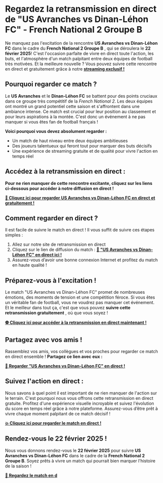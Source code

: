 # Regardez la retransmission en direct de "US Avranches vs Dinan-Léhon FC" - French National 2 Groupe B

Ne manquez pas l'excitation de la rencontre **US Avranches vs Dinan-Léhon FC** dans le cadre du **French National 2 Groupe B** , qui se déroulera le **22 février 2025**! C'est l'occasion parfaite de vivre en direct toute l'action, les buts, et l'atmosphère d'un match palpitant entre deux équipes de football très motivées. Et la meilleure nouvelle ? Vous pouvez suivre cette rencontre en direct et gratuitement grâce à notre [**streaming exclusif !**](https://tinyurl.com/livestreamfreeo?st=US+Avranches+vs+Dinan-L%C3%A9hon+FC&si=gh)

## Pourquoi regarder ce match ?

Le **US Avranches** et le **Dinan-Léhon FC** se battent pour des points cruciaux dans ce groupe très compétitif de la _French National 2_. Les deux équipes ont montré un grand potentiel cette saison et s'affrontent dans une ambiance intense. Ce match est crucial pour leur position au classement et pour leurs aspirations à la montée. C'est donc un événement à ne pas manquer si vous êtes fan de football français !

**Voici pourquoi vous devez absolument regarder :**

- Un match de haut niveau entre deux équipes ambitieuses
- Des joueurs talentueux qui feront tout pour marquer des buts décisifs
- Une expérience de streaming gratuite et de qualité pour vivre l'action en temps réel

## Accédez à la retransmission en direct :

**Pour ne rien manquer de cette rencontre excitante, cliquez sur les liens ci-dessous pour accéder à notre diffusion en direct !**

[**🔴 Cliquez ici pour regarder US Avranches vs Dinan-Léhon FC en direct et gratuitement !**](https://tinyurl.com/livestreamfreeo?st=US+Avranches+vs+Dinan-L%C3%A9hon+FC&si=gh)

## Comment regarder en direct ?

Il est facile de suivre le match en direct ! Il vous suffit de suivre ces étapes simples :

1. Allez sur notre site de retransmission en direct
2. Cliquez sur le lien de diffusion du match : [**🔴 "US Avranches vs Dinan-Léhon FC" en direct ici !**](https://tinyurl.com/livestreamfreeo?st=US+Avranches+vs+Dinan-L%C3%A9hon+FC&si=gh)
3. Assurez-vous d’avoir une bonne connexion Internet et profitez du match en haute qualité !

## Préparez-vous à l'excitation !

Le match "US Avranches vs Dinan-Léhon FC" promet de nombreuses émotions, des moments de tension et une compétition féroce. Si vous êtes un véritable fan de football, vous ne voudrez pas manquer cet événement. Et le meilleur dans tout ça, c'est que vous pouvez **suivre cette retransmission gratuitement** , où que vous soyez !

[**⚽ Cliquez ici pour accéder à la retransmission en direct maintenant !**](https://tinyurl.com/livestreamfreeo?st=US+Avranches+vs+Dinan-L%C3%A9hon+FC&si=gh)

## Partagez avec vos amis !

Rassemblez vos amis, vos collègues et vos proches pour regarder ce match en direct ensemble ! **Partagez ce lien avec eux :**

[**📣 Regarder "US Avranches vs Dinan-Léhon FC" en direct !**](https://tinyurl.com/livestreamfreeo?st=US+Avranches+vs+Dinan-L%C3%A9hon+FC&si=gh)

## Suivez l'action en direct :

Nous savons à quel point il est important de ne rien manquer de l'action sur le terrain. C'est pourquoi nous vous offrons cette retransmission en direct gratuite. Profitez d'une expérience visuelle incroyable et suivez l'évolution du score en temps réel grâce à notre plateforme. Assurez-vous d’être prêt à vivre chaque moment palpitant de ce match décisif !

[**💥 Cliquez ici pour regarder le match en direct !**](https://tinyurl.com/livestreamfreeo?st=US+Avranches+vs+Dinan-L%C3%A9hon+FC&si=gh)

## Rendez-vous le 22 février 2025 !

Nous vous donnons rendez-vous le **22 février 2025** pour suivre **US Avranches vs Dinan-Léhon FC** dans le cadre de la **French National 2 Groupe B**. Soyez prêts à vivre un match qui pourrait bien marquer l'histoire de la saison !

[**🔴 Regardez le match en d**](https://tinyurl.com/livestreamfreeo?st=US+Avranches+vs+Dinan-L%C3%A9hon+FC&si=gh)
